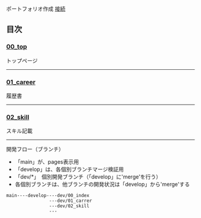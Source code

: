 ポートフォリオ作成
[接続](https://miyawakigithub.github.io/github_pages_portfolio/)

目次
--- 
### [00_top](https://miyawakigithub.github.io/github_pages_portfolio/html/00_top.html)

トップページ

--- 
### [01_career](https://miyawakigithub.github.io/github_pages_portfolio/html/01_career.html)

履歴書

---
### [02_skill](https://miyawakigithub.github.io/github_pages_portfolio/html/02_skill.html)

スキル記載

---


開発フロー（ブランチ）
- 「main」が、pages表示用
- 「develop」は、各個別ブランチマージ検証用
- 「dev/*」　個別開発ブランチ（「develop」に'merge'を行う）
- 各個別ブランチは、他ブランチの開発状況は「develop」から'merge'する

```
main----develop----dev/00_index
                ---dev/01_carrer
                ---dev/02_skill
                ---
```